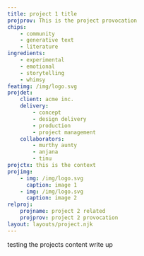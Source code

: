 ```yaml
---
title: project 1 title
projprov: This is the project provocation
chips: 
    - community
    - generative text
    - literature
ingredients:
    - experimental
    - emotional
    - storytelling
    - whimsy
featimg: /img/logo.svg
projdet:
    client: acme inc.
    delivery:
        - concept
        - design delivery
        - production
        - project management
    collaborators:
        - murthy aunty
        - anjana
        - tinu
projctx: this is the context
projimg:
    - img: /img/logo.svg
      caption: image 1
    - img: /img/logo.svg
      caption: image 2
relproj:
    projname: project 2 related
    projprov: project 2 provocation
layout: layouts/project.njk
---
```


testing the projects content write up